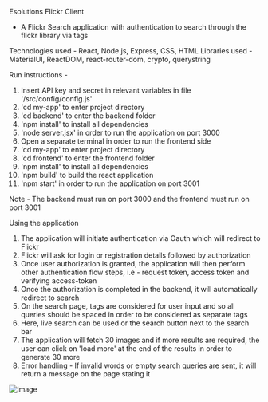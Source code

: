 Esolutions Flickr Client
- A Flickr Search application with authentication to search through the flickr library via tags

Technologies used - React, Node.js, Express, CSS, HTML
Libraries used - MaterialUI, ReactDOM, react-router-dom, crypto, querystring

Run instructions - 
1. Insert API key and secret in relevant variables in file '/src/config/config.js'
2. 'cd my-app' to enter project directory
3. 'cd backend' to enter the backend folder
4. 'npm install' to install all dependencies
5. 'node server.jsx' in order to run the application on port 3000
6. Open a separate terminal in order to run the frontend side
7. 'cd my-app' to enter project directory
8. 'cd frontend' to enter the frontend folder
9. 'npm install' to install all dependencies
10. 'npm build' to build the react application
12. 'npm start' in order to run the application on port 3001

Note - The backend must run on port 3000 and the frontend must run on port 3001

Using the application
1. The application will initiate authentication via Oauth which will redirect to Flickr
2. Flickr will ask for login or registration details followed by authorization
3. Once user authorization is granted, the application will then perform other authentication flow steps, i.e - request token, access token and verifying access-token
4. Once the authorization is completed in the backend, it will automatically redirect to search
5. On the search page, tags are considered for user input and so all queries should be spaced in order to be considered as separate tags
6. Here, live search can be used or the search button next to the search bar
7. The application will fetch 30 images and if more results are required, the user can click on 'load more' at the end of the results in order to generate 30 more
8. Error handling - If invalid words or empty search queries are sent, it will return a message on the page stating it

![image](https://github.com/theonlyanish/flickr-esolutions/assets/28725271/a7774ddc-a60e-43a9-95f2-0fbf098c8f0e)
